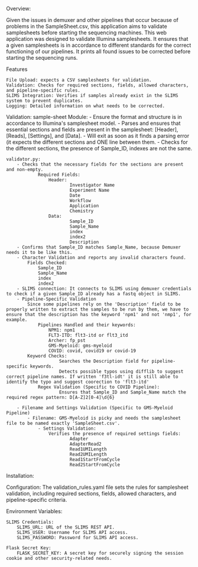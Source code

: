 Overview:

Given the issues in demuxer and other pipelines that occur because of problems in the SampleSheet.csv, this application aims to validate samplesheets before starting the sequencing machines. This web application was designed to validate Illumina samplesheets. It ensures that a given samplesheets is in accordance to different standards for the correct functioning of our pipelines. It prints all found issues to be corrected before starting the sequencing runs.

Features

	File Upload: expects a CSV samplesheets for validation.
	Validation: Checks for required sections, fields, allowed characters, and pipeline-specific rules.
	SLIMS Integration: Verifies if samples already exist in the SLIMS system to prevent duplicates.
	Logging: Detailed information on what needs to be corrected.

Validation:
	sample-sheet Module:
		- Ensure the format and structure is in accordance to Illumina's samplesheet model.
		- Parses and ensures that essential sections and fields are present in the samplesheet:
			[Header], [Reads], [Settings], and [Data].
		- Will exit as soon as it finds a parsing error (it expects the different sections and ONE line between them.
		- Checks for the different sections, the presence of Sample_ID, indexes are not the same.

	validator.py:
		- Checks that the necessary fields for the sections are present and non-empty.
    			Required Fields:
        			Header:
            				Investigator Name
            				Experiment Name
            				Date
            				Workflow
            				Application
            				Chemistry
        			Data:
            				Sample_ID
            				Sample_Name
            				index
            				index2
            				Description
		- Confirms that Sample_ID matches Sample_Name, because Demuxer needs it to be like this.
		- Character Validation and reports any invalid characters found.
			Fields Checked:
        		Sample_ID
        		Sample_Name
        		index
        		index2
		- SLIMS connection: It connects to SLIMS using demuxer credentials to check if a given Sample_ID already has a fastq object in SLIMS.
		- Pipeline-Specific Validation
			Since some pipelines rely on the 'Description' field to be properly written to extract the samples to be run by them, we have to ensure that the description has the keyword 'npm1' and not 'nmp1', for example.
    			Pipelines Handled and their keywords:
        			NPM1: npm1
        			FLT3-ITD: flt3-itd or flt3_itd
        			Archer: fp_pst
        			GMS-Myeloid: gms-myeloid
        			COVID: covid, covid19 or covid-19
			Keyword Checks:
            			Searches the Description field for pipeline-specific keywords.
            			Detects possible typos using difflib to suggest correct pipeline names. If written 'f3tl-idt' it is still able to identify the typo and suggest coorection to 'flt3-itd'
        		Regex Validation (Specific to COVID Pipeline):
            			Ensures that Sample_ID and Sample_Name match the required regex pattern: D[A-Z]2[0-4]\d{6}

		- Filename and Settings Validation (Specific to GMS-Myeloid Pipeline)
			- Filename: GMS-Myeloid is picky and needs the samplesheet file to be named exactly 'SampleSheet.csv'.
    			- Settings Validation:
        			Verifies the presence of required settings fields:
            				Adapter
            				AdapterRead2
            				Read1UMILength
            				Read2UMILength
            				Read1StartFromCycle
            				Read2StartFromCycle
Installation:

Configuration:
	The validation_rules.yaml file sets the rules for samplesheet validation, including required sections, fields, allowed characters, and pipeline-specific criteria.

Environment Variables:

    SLIMS Credentials:
        SLIMS_URL: URL of the SLIMS REST API.
        SLIMS_USER: Username for SLIMS API access.
        SLIMS_PASSWORD: Password for SLIMS API access.

    Flask Secret Key:
        FLASK_SECRET_KEY: A secret key for securely signing the session cookie and other security-related needs.
